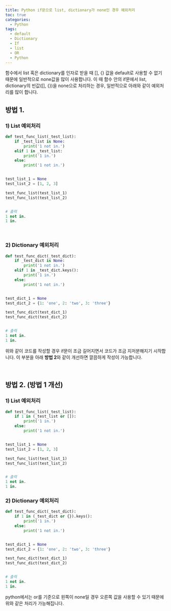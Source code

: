 ```yaml
---
title: Python if문으로 list, dictionary가 none인 경우 예외처리
toc: true
categories:
  - Python
tags:
  - default
  - Dictionary
  - If
  - list
  - OR
  - Python
---
```


함수에서 list 혹은 dictionary를 인자로 받을 때 [], {} 값을 default로 사용할 수 없기 때문에 일반적으로 none값을 많이 사용합니다. 이 때 함수 안의 if문에서 list, dictionary의 빈값([], {})을 none으로 처리하는 경우, 일반적으로 아래와 같이 예외처리를 많이 합니다.

## 방법 1.

### **1) List 예외처리**

```python
def test_func_list(_test_list):
    if _test_list is None:
        print('1 not in.')
    elif 1 in _test_list:
        print('1 in.')
    else:
        print('1 not in.')


test_list_1 = None
test_list_2 = [1, 2, 3]

test_func_list(test_list_1)
test_func_list(test_list_2)


# 출력
1 not in.
1 in.
```

<br>

### **2) Dictionary 예외처리**

```python
def test_func_dict(_test_dict):
    if _test_dict is None:
        print('1 not in.')
    elif 1 in _test_dict.keys():
        print('1 in.')
    else:
        print('1 not in.')


test_dict_1 = None
test_dict_2 = {1: 'one', 2: 'two', 3: 'three'}

test_func_dict(test_dict_1)
test_func_dict(test_dict_2)


# 출력
1 not in.
1 in.
```

위와 같이 코드를 작성할 경우 if문이 조금 길어지면서 코드가 조금 지저분해지기 시작합니다. 이 부분을 아래 **방법 2**와 같이 개선하면 깔끔하게 작성이 가능합니다.

<br>

## 방법 2. (방법 1 개선)

### **1) List 예외처리**

```python
def test_func_list(_test_list):
    if 1 in (_test_list or []):
        print('1 in.')
    else:
        print('1 not in.')


test_list_1 = None
test_list_2 = [1, 2, 3]

test_func_list(test_list_1)
test_func_list(test_list_2)


# 출력
1 not in.
1 in.
```

### **2) Dictionary 예외처리**

```python
def test_func_dict(_test_dict):
    if 1 in (_test_dict or {}).keys():
        print('1 in.')
    else:
        print('1 not in.')


test_dict_1 = None
test_dict_2 = {1: 'one', 2: 'two', 3: 'three'}

test_func_dict(test_dict_1)
test_func_dict(test_dict_2)


# 출력
1 not in.
1 in.
```

python에서는 or를 기준으로 왼쪽이 none일 경우 오른쪽 값을 사용할 수 있기 때문에 위와 같은 처리가 가능해집니다.
